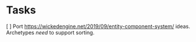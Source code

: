 # Tasks

[ ] Port https://wickedengine.net/2019/09/entity-component-system/ ideas. Archetypes _need_ to support sorting.
